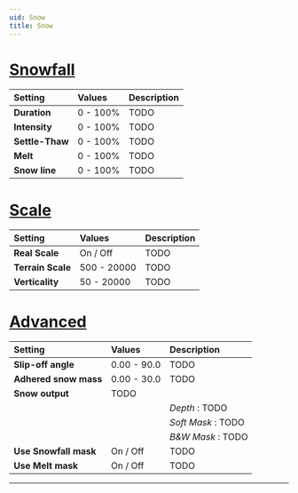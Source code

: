 ```yaml
---
uid: Snow
title: Snow
---
```



# [Snowfall](#tab/tabid-a)
| Setting         | Values   | Description |
| :-------------- | :------- | :---------- |
| **Duration**    | 0 - 100% | TODO        |
| **Intensity**   | 0 - 100% | TODO        |
| **Settle-Thaw** | 0 - 100% | TODO        |
| **Melt**        | 0 - 100% | TODO        |
| **Snow line**   | 0 - 100% | TODO        |



# [Scale](#tab/tabid-b)
| Setting           | Values      | Description |
| :---------------- | :---------- | :---------- |
| **Real Scale**    | On / Off    | TODO        |
| **Terrain Scale** | 500 - 20000 | TODO        |
| **Verticality**   | 50 - 20000  | TODO        |


# [Advanced](#tab/tabid-c)
| Setting               | Values      | Description        |
| :-------------------- | :---------- | :----------------- |
| **Slip-off angle**    | 0.00 - 90.0 | TODO               |
| **Adhered snow mass** | 0.00 - 30.0 | TODO               |
| **Snow output**       | TODO        |
|                       |             | *Depth* : TODO     |
|                       |             | *Soft Mask* : TODO |
|                       |             | *B&W Mask* : TODO  |
| **Use Snowfall mask** | On / Off    | TODO               |
| **Use Melt mask**     | On / Off    | TODO               |
***

<!--examples-->